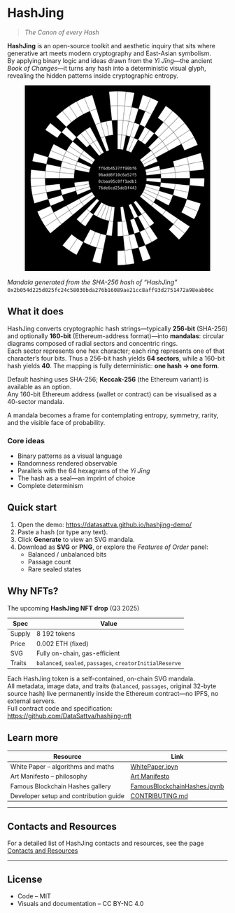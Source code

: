 # HashJing  
> *The Canon of every Hash*

**HashJing** is an open-source toolkit and aesthetic inquiry that sits where generative art meets modern cryptography and East-Asian symbolism.  
By applying binary logic and ideas drawn from the *Yì Jīng*—the ancient *Book of Changes*—it turns any hash into a deterministic visual glyph, revealing the hidden patterns inside cryptographic entropy.

<figure markdown>
<img src="pic/hashjing_mandala.svg" alt="Mandala generated from the SHA-256 hash of the string “HashJing”" width="512"/>
</figure>

*Mandala generated from the SHA-256 hash of “HashJing”*  
`0x2b054d225d025fc24c58030bda276b16089ae21cc8aff93d2751472a98eab06c`

## What it does

HashJing converts cryptographic hash strings—typically **256-bit** (SHA-256) and optionally **160-bit** (Ethereum-address format)—into **mandalas**: circular diagrams composed of radial sectors and concentric rings.  
Each sector represents one hex character; each ring represents one of that character’s four bits. Thus a 256-bit hash yields **64 sectors**, while a 160-bit hash yields **40**. The mapping is fully deterministic: **one hash → one form**.

Default hashing uses SHA-256; **Keccak-256** (the Ethereum variant) is available as an option.  
Any 160-bit Ethereum address (wallet or contract) can be visualised as a 40-sector mandala.

A mandala becomes a frame for contemplating entropy, symmetry, rarity, and the visible face of probability.

### Core ideas

* Binary patterns as a visual language  
* Randomness rendered observable  
* Parallels with the 64 hexagrams of the *Yì Jīng*  
* The hash as a seal—an imprint of choice  
* Complete determinism  

## Quick start

1. Open the demo: <https://datasattva.github.io/hashjing-demo/>  
2. Paste a hash (or type any text).  
3. Click **Generate** to view an SVG mandala.  
4. Download as **SVG** or **PNG**, or explore the *Features of Order* panel:  
   * Balanced / unbalanced bits  
   * Passage count  
   * Rare sealed states  


## Why NFTs?

The upcoming **HashJing NFT drop** (Q3 2025)

| Spec    | Value |
|---------|-------|
| Supply  | 8 192 tokens |
| Price   | 0.002 ETH (fixed) |
| SVG     | Fully on-chain, gas-efficient |
| Traits  | `balanced`, `sealed`, `passages`, `creatorInitialReserve` |

Each HashJing token is a self-contained, on-chain SVG mandala.  
All metadata, image data, and traits (`balanced`, `passages`, original 32-byte source hash) live permanently inside the Ethereum contract—no IPFS, no external servers.  
Full contract code and specification: <https://github.com/DataSattva/hashjing-nft>



## Learn more

| Resource | Link |
|----------|------|
| White Paper – algorithms and maths | [WhitePaper.ipyn](./WhitePaper.ipynb) |
| Art Manifesto – philosophy | [Art Manifesto](./ArtManifesto.md)  |
| Famous Blockchain Hashes gallery | [FamousBlockchainHashes.ipynb](./FamousBlockchainHashes.ipynb) |
| Developer setup and contribution guide | [CONTRIBUTING.md](./CONTRIBUTING.md) |


---

## Contacts and Resources

For a detailed list of HashJing contacts and resources, see the page [Contacts and Resources](https://datasattva.github.io/hashjing-res/)

---

## License

* Code – MIT  
* Visuals and documentation – CC BY-NC 4.0
